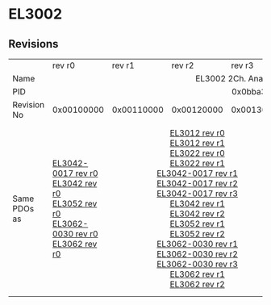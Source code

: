 # EL3002

## Revisions
<table>
<tr>
<td></td>
<td>rev r0</td>
<td>rev r1</td>
<td>rev r2</td>
<td>rev r3</td>
<td>rev r4</td>
<td>rev r5</td>
<td>rev r6</td>
</tr>
<tr>
<td>Name</td>
<td colspan=7 align="center">EL3002 2Ch. Ana. Input +/-10V</td>
</tr>
<tr>
<td>PID</td>
<td colspan=7 align="center">0x0bba3052</td>
</tr>
<tr>
<td>Revision No</td>
<td>0x00100000</td>
<td>0x00110000</td>
<td>0x00120000</td>
<td>0x00130000</td>
<td>0x00140000</td>
<td>0x00150000</td>
<td>0x00160000</td>
</tr>
<tr>
<td>Same PDOs as</td>
<td><a href="EL3042-0017.md">EL3042-0017 rev r0</a><br/><a href="EL3042.md">EL3042 rev r0</a><br/><a href="EL3052.md">EL3052 rev r0</a><br/><a href="EL3062-0030.md">EL3062-0030 rev r0</a><br/><a href="EL3062.md">EL3062 rev r0</a></td>
<td colspan=3 align="center"><a href="EL3012.md">EL3012 rev r0</a><br/><a href="EL3012.md">EL3012 rev r1</a><br/><a href="EL3022.md">EL3022 rev r0</a><br/><a href="EL3022.md">EL3022 rev r1</a><br/><a href="EL3042-0017.md">EL3042-0017 rev r1</a><br/><a href="EL3042-0017.md">EL3042-0017 rev r2</a><br/><a href="EL3042-0017.md">EL3042-0017 rev r3</a><br/><a href="EL3042.md">EL3042 rev r1</a><br/><a href="EL3042.md">EL3042 rev r2</a><br/><a href="EL3052.md">EL3052 rev r1</a><br/><a href="EL3052.md">EL3052 rev r2</a><br/><a href="EL3062-0030.md">EL3062-0030 rev r1</a><br/><a href="EL3062-0030.md">EL3062-0030 rev r2</a><br/><a href="EL3062-0030.md">EL3062-0030 rev r3</a><br/><a href="EL3062.md">EL3062 rev r1</a><br/><a href="EL3062.md">EL3062 rev r2</a></td>
<td colspan=2 align="center"><a href="EL3012.md">EL3012 rev r2</a><br/><a href="EL3012.md">EL3012 rev r3</a><br/><a href="EL3012.md">EL3012 rev r4</a><br/><a href="EL3022.md">EL3022 rev r2</a><br/><a href="EL3022.md">EL3022 rev r3</a><br/><a href="EL3022.md">EL3022 rev r4</a><br/><a href="EL3042-0017.md">EL3042-0017 rev r4</a><br/><a href="EL3042-0017.md">EL3042-0017 rev r5</a><br/><a href="EL3042.md">EL3042 rev r3</a><br/><a href="EL3042.md">EL3042 rev r4</a><br/><a href="EL3052.md">EL3052 rev r3</a><br/><a href="EL3052.md">EL3052 rev r4</a><br/><a href="EL3062-0015.md">EL3062-0015 rev r0</a><br/><a href="EL3062-0030.md">EL3062-0030 rev r4</a><br/><a href="EL3062-0030.md">EL3062-0030 rev r5</a><br/><a href="EL3062.md">EL3062 rev r3</a><br/><a href="EL3062.md">EL3062 rev r4</a></td>
<td><a href="EL3042-0017.md">EL3042-0017 rev r6</a><br/><a href="EL3042.md">EL3042 rev r5</a><br/><a href="EL3052.md">EL3052 rev r5</a><br/><a href="EL3062-0030.md">EL3062-0030 rev r6</a><br/><a href="EL3062-0030.md">EL3062-0030 rev r7</a><br/><a href="EL3062.md">EL3062 rev r5</a></td>
</tr>
</table>
